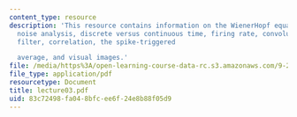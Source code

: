 ```yaml
---
content_type: resource
description: 'This resource contains information on the WienerHopf equations, white
  noise analysis, discrete versus continuous time, firing rate, convolution, lowpass
  filter, correlation, the spike-triggered

  average, and visual images.'
file: /media/https%3A/open-learning-course-data-rc.s3.amazonaws.com/9-29j-introduction-to-computational-neuroscience-spring-2004/83c72498fa048bfcee6f24e8b88f05d9_lecture03.pdf
file_type: application/pdf
resourcetype: Document
title: lecture03.pdf
uid: 83c72498-fa04-8bfc-ee6f-24e8b88f05d9
---
```


